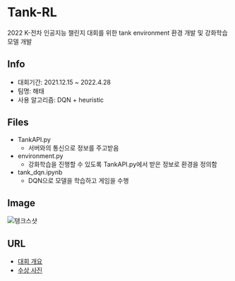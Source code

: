 # Tank-RL

2022 K-전차 인공지능 챌린지 대회를 위한 tank environment 환경 개발 및 강화학습 모델 개발

## Info

- 대회기간: 2021.12.15 ~ 2022.4.28
- 팀명: 해태
- 사용 알고리즘: DQN + heuristic

## Files

- TankAPI.py
  - 서버와의 통신으로 정보를 주고받음
- environment.py
  - 강화학습을 진행할 수 있도록 TankAPI.py에서 받은 정보로 환경을 정의함
- tank_dqn.ipynb
  - DQN으로 모델을 학습하고 게임을 수행

## Image

![탱크스샷](https://user-images.githubusercontent.com/25413312/165021689-4c6f3a29-ae71-4913-933d-e49991c0725b.png)

## URL

- [대회 개요](http://www.kidet.or.kr/index.php?page=view&pg=1&idx=993&hCode=BOARD&bo_idx=1&sfl=&stx=)
- [수상 사진](http://www.kidet.or.kr/index.php?page=view&pg=1&idx=1097&hCode=BOARD&bo_idx=5&sfl=&stx=)
